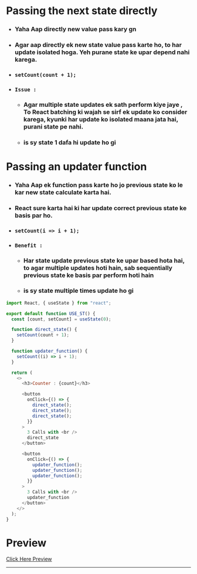 # Passing the next state directly

- ### Yaha Aap directly new value pass kary gn

- ### Agar aap directly ek new state value pass karte ho, to har update isolated hoga. Yeh purane state ke upar depend nahi karega.

- ### `setCount(count + 1);`

- ### `Issue :`

  - ### Agar multiple state updates ek sath perform kiye jaye , To React batching ki wajah se sirf ek update ko consider karega, kyunki har update ko isolated maana jata hai, purani state pe nahi.

  - ### is sy state 1 dafa hi update ho gi

# Passing an updater function

- ### Yaha Aap ek function pass karte ho jo previous state ko le kar new state calculate karta hai.

- ### React sure karta hai ki har update correct previous state ke basis par ho.

- ### `setCount(i => i + 1);`

- ### `Benefit :`

  - ### Har state update previous state ke upar based hota hai, to agar multiple updates hoti hain, sab sequentially previous state ke basis par perform hoti hain

  - ### is sy state multiple times update ho gi

```javascript
import React, { useState } from "react";

export default function USE_ST() {
  const [count, setCount] = useState(0);

  function direct_state() {
    setCount(count + 1);
  }

  function updater_function() {
    setCount((i) => i + 1);
  }

  return (
    <>
      <h3>Counter : {count}</h3>

      <button
        onClick={() => {
          direct_state();
          direct_state();
          direct_state();
        }}
      >
        3 Calls with <br />
        direct_state
      </button>

      <button
        onClick={() => {
          updater_function();
          updater_function();
          updater_function();
        }}
      >
        3 Calls with <br />
        updater_function
      </button>
    </>
  );
}
```

# Preview

<a href="https://github.com/Mubeen-Ahmad/React_Notes/blob/main/images/4_pass_state_vs_updater_function.gif" target="_blank">Click Here Preview</a>

---

